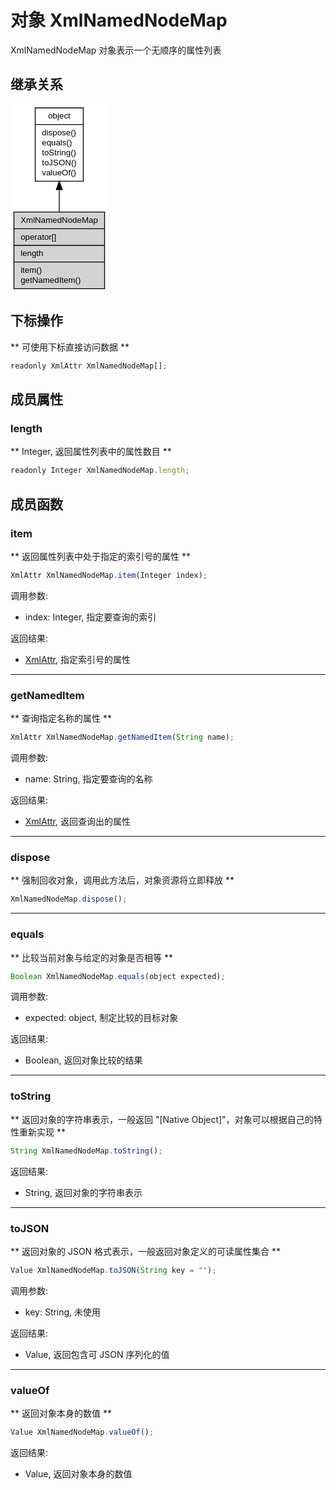 # 对象 XmlNamedNodeMap
XmlNamedNodeMap 对象表示一个无顺序的属性列表

## 继承关系
<div class="inherits"><svg width="117pt" height="226pt" viewBox="0.00 0.00 116.78 226.00" xmlns="http://www.w3.org/2000/svg" xmlns:xlink="http://www.w3.org/1999/xlink">
<g id="graph0" class="graph" transform="scale(1 1) rotate(0) translate(4 222)">
<title>%0</title>
<polygon fill="#ffffff" stroke="transparent" points="-4,4 -4,-222 112.785,-222 112.785,4 -4,4"/>
<!-- object -->
<g id="node1" class="node">
<title>object</title>
<g id="a_node1"><a xlink:href="object.md" xlink:title="object">
<polygon fill="#ffffff" stroke="#000000" points="25.561,-129.5 25.561,-217.5 83.224,-217.5 83.224,-129.5 25.561,-129.5"/>
<text text-anchor="middle" x="54.3925" y="-204.5" font-family="Helvetica,sans-Serif" font-size="10.00" fill="#000000">object</text>
<polyline fill="none" stroke="#000000" points="25.561,-197.5 83.224,-197.5 "/>
<text text-anchor="start" x="33.561" y="-184.5" font-family="Helvetica,sans-Serif" font-size="10.00" fill="#000000">dispose()</text>
<text text-anchor="start" x="33.561" y="-172.5" font-family="Helvetica,sans-Serif" font-size="10.00" fill="#000000">equals()</text>
<text text-anchor="start" x="33.561" y="-160.5" font-family="Helvetica,sans-Serif" font-size="10.00" fill="#000000">toString()</text>
<text text-anchor="start" x="33.561" y="-148.5" font-family="Helvetica,sans-Serif" font-size="10.00" fill="#000000">toJSON()</text>
<text text-anchor="start" x="33.561" y="-136.5" font-family="Helvetica,sans-Serif" font-size="10.00" fill="#000000">valueOf()</text>
</a>
</g>
</g>
<!-- XmlNamedNodeMap -->
<g id="node2" class="node">
<title>XmlNamedNodeMap</title>
<g id="a_node2"><a xlink:title="XmlNamedNodeMap">
<polygon fill="#d3d3d3" stroke="#000000" points="0,-.5 0,-92.5 108.785,-92.5 108.785,-.5 0,-.5"/>
<text text-anchor="middle" x="54.3925" y="-79.5" font-family="Helvetica,sans-Serif" font-size="10.00" fill="#000000">XmlNamedNodeMap</text>
<polyline fill="none" stroke="#000000" points="0,-72.5 108.785,-72.5 "/>
<text text-anchor="start" x="8" y="-59.5" font-family="Helvetica,sans-Serif" font-size="10.00" fill="#000000">operator[]</text>
<polyline fill="none" stroke="#000000" points="0,-52.5 108.785,-52.5 "/>
<text text-anchor="start" x="8" y="-39.5" font-family="Helvetica,sans-Serif" font-size="10.00" fill="#000000">length</text>
<polyline fill="none" stroke="#000000" points="0,-32.5 108.785,-32.5 "/>
<text text-anchor="start" x="8" y="-19.5" font-family="Helvetica,sans-Serif" font-size="10.00" fill="#000000">item()</text>
<text text-anchor="start" x="8" y="-7.5" font-family="Helvetica,sans-Serif" font-size="10.00" fill="#000000">getNamedItem()</text>
</a>
</g>
</g>
<!-- object&#45;&gt;XmlNamedNodeMap -->
<g id="edge1" class="edge">
<title>object-&gt;XmlNamedNodeMap</title>
<path fill="none" stroke="#000000" d="M54.3925,-119.2071C54.3925,-110.3605 54.3925,-101.2704 54.3925,-92.6432"/>
<polygon fill="#000000" stroke="#000000" points="50.8926,-119.438 54.3925,-129.438 57.8926,-119.438 50.8926,-119.438"/>
</g>
</g>
</svg></div>

## 下标操作
        
** 可使用下标直接访问数据 **

```JavaScript
readonly XmlAttr XmlNamedNodeMap[];
```

## 成员属性
        
### length
** Integer, 返回属性列表中的属性数目 **

```JavaScript
readonly Integer XmlNamedNodeMap.length;
```

## 成员函数
        
### item
** 返回属性列表中处于指定的索引号的属性 **

```JavaScript
XmlAttr XmlNamedNodeMap.item(Integer index);
```

调用参数:
* index: Integer, 指定要查询的索引

返回结果:
* [XmlAttr](XmlAttr.md), 指定索引号的属性

--------------------------
### getNamedItem
** 查询指定名称的属性 **

```JavaScript
XmlAttr XmlNamedNodeMap.getNamedItem(String name);
```

调用参数:
* name: String, 指定要查询的名称

返回结果:
* [XmlAttr](XmlAttr.md), 返回查询出的属性

--------------------------
### dispose
** 强制回收对象，调用此方法后，对象资源将立即释放 **

```JavaScript
XmlNamedNodeMap.dispose();
```

--------------------------
### equals
** 比较当前对象与给定的对象是否相等 **

```JavaScript
Boolean XmlNamedNodeMap.equals(object expected);
```

调用参数:
* expected: object, 制定比较的目标对象

返回结果:
* Boolean, 返回对象比较的结果

--------------------------
### toString
** 返回对象的字符串表示，一般返回 "[Native Object]"，对象可以根据自己的特性重新实现 **

```JavaScript
String XmlNamedNodeMap.toString();
```

返回结果:
* String, 返回对象的字符串表示

--------------------------
### toJSON
** 返回对象的 JSON 格式表示，一般返回对象定义的可读属性集合 **

```JavaScript
Value XmlNamedNodeMap.toJSON(String key = "");
```

调用参数:
* key: String, 未使用

返回结果:
* Value, 返回包含可 JSON 序列化的值

--------------------------
### valueOf
** 返回对象本身的数值 **

```JavaScript
Value XmlNamedNodeMap.valueOf();
```

返回结果:
* Value, 返回对象本身的数值

